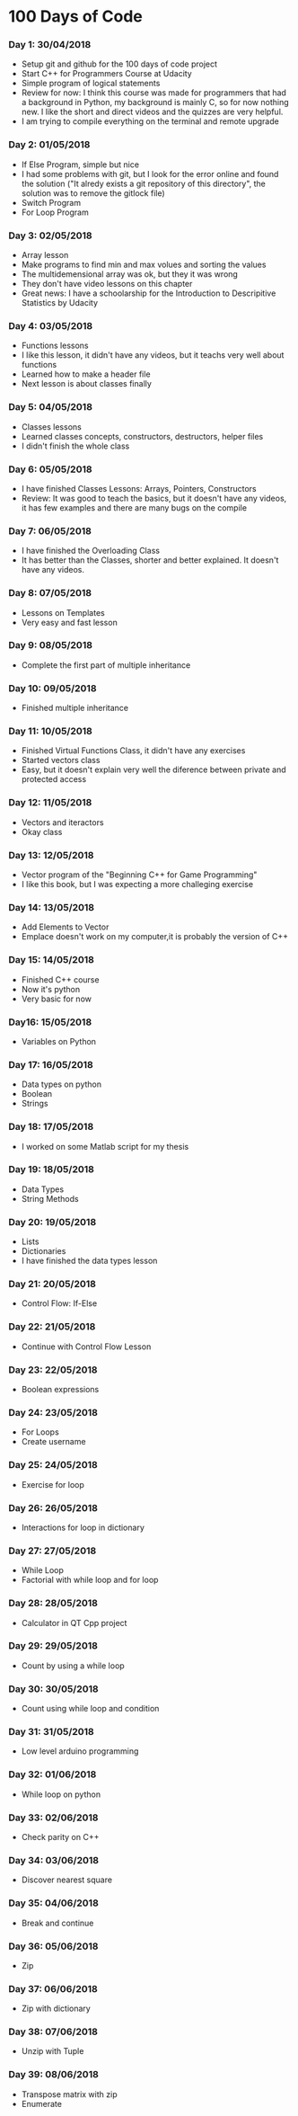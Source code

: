 # **100 Days of Code**

### **Day 1: 30/04/2018**

- Setup git and github for the 100 days of code project
- Start C++ for Programmers Course at Udacity
- Simple program of logical statements
- Review for now: I think this course was made for programmers that had a background in Python, my background is mainly C, so for now nothing new. I like the short and direct videos and the quizzes are very helpful.
- I am trying to compile everything on the terminal and remote upgrade

### **Day 2: 01/05/2018**

- If Else Program, simple but nice
- I had some problems with git, but I look for the error online and found the solution ("It alredy exists a git repository of this directory", the solution was to remove the gitlock file)
- Switch Program
- For Loop Program

### **Day 3: 02/05/2018**

- Array lesson
- Make programs to find min and max volues and sorting the values
- The multidemensional array was ok, but they it was wrong
- They don't have video lessons on this chapter
- Great news: I have a schoolarship for the Introduction to Descripitive Statistics by Udacity

### **Day 4: 03/05/2018**

- Functions lessons
- I like this lesson, it didn't have any videos, but it teachs very well about functions
- Learned how to make a header file
- Next lesson is about classes finally

### **Day 5: 04/05/2018**

- Classes lessons
- Learned classes concepts, constructors, destructors, helper files
- I didn't finish the whole class

### **Day 6: 05/05/2018**

- I have finished Classes Lessons: Arrays, Pointers, Constructors
- Review: It was good to teach the basics, but it doesn't have any videos, it has few examples and there are many bugs on the compile

### **Day 7: 06/05/2018**

- I have finished the Overloading Class
- It has better than the Classes, shorter and better explained. It doesn't have any videos.

### **Day 8: 07/05/2018**

- Lessons on Templates
- Very easy and fast lesson

### **Day 9: 08/05/2018**

- Complete the first part of multiple inheritance

### **Day 10: 09/05/2018**

- Finished multiple inheritance

### **Day 11: 10/05/2018**

- Finished Virtual Functions Class, it didn't have any exercises
- Started vectors class
- Easy, but it doesn't explain very well the diference between private and protected access

### **Day 12: 11/05/2018**

- Vectors and iteractors
- Okay class

### **Day 13: 12/05/2018**

- Vector program of the "Beginning C++ for Game Programming"
- I like this book, but I was expecting a more challeging exercise

### **Day 14: 13/05/2018**

- Add Elements to Vector
- Emplace doesn't work on my computer,it is probably the version of C++

### **Day 15: 14/05/2018**

- Finished C++ course
- Now it's python
- Very basic for now

### **Day16: 15/05/2018**

- Variables on Python

### **Day 17: 16/05/2018**

- Data types on python
- Boolean
- Strings

### **Day 18: 17/05/2018**

- I worked on some Matlab script for my thesis

### **Day 19: 18/05/2018**

- Data Types
- String Methods

### **Day 20: 19/05/2018**

- Lists
- Dictionaries
- I have finished the data types lesson

### **Day 21: 20/05/2018**

- Control Flow: If-Else

### **Day 22: 21/05/2018**

- Continue with Control Flow Lesson

### **Day 23: 22/05/2018**

- Boolean expressions

### **Day 24: 23/05/2018**

- For Loops
- Create username

### **Day 25: 24/05/2018**

- Exercise for loop

### **Day 26: 26/05/2018**

- Interactions for loop in dictionary

### **Day 27: 27/05/2018**

- While Loop
- Factorial with while loop and for loop

### **Day 28: 28/05/2018**

- Calculator in QT Cpp project

### **Day 29: 29/05/2018**

- Count by using a while loop

### **Day 30: 30/05/2018**

- Count using while loop and condition

### **Day 31: 31/05/2018**

- Low level arduino programming

### **Day 32: 01/06/2018**

- While loop on python

### **Day 33: 02/06/2018**

- Check parity on C++

### **Day 34: 03/06/2018**

- Discover nearest square

### **Day 35: 04/06/2018**

- Break and continue

### **Day 36: 05/06/2018**

- Zip

### **Day 37: 06/06/2018**

- Zip with dictionary

### **Day 38: 07/06/2018**

- Unzip with Tuple

### **Day 39: 08/06/2018**

- Transpose matrix with zip
- Enumerate